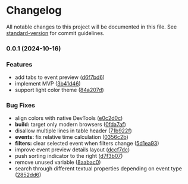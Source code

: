 # Changelog

All notable changes to this project will be documented in this file. See [standard-version](https://github.com/conventional-changelog/standard-version) for commit guidelines.

### 0.0.1 (2024-10-16)

### Features

* add tabs to event preview ([d6f7bd6](https://github-personal/erykpiast/datadog-viewer/commit/d6f7bd61dc13bd67abf01a03f8ed4d75dbe92382))
* implement MVP ([3b41d46](https://github-personal/erykpiast/datadog-viewer/commit/3b41d46906612f95c2fb83687dee1e215ff6faed))
* support light color theme ([84a207d](https://github-personal/erykpiast/datadog-viewer/commit/84a207dfef4d34b67189ce8f3b3fec1eccbec859))

### Bug Fixes

* align colors with native DevTools ([e0c2d0c](https://github-personal/erykpiast/datadog-viewer/commit/e0c2d0c0a3d1016eaa5157253cfb3abc0ca9dabd))
* **build:** target only modern browsers ([0fda7af](https://github-personal/erykpiast/datadog-viewer/commit/0fda7af814cc97101400e9365925539210e27600))
* disallow multiple lines in table header ([71b922f](https://github-personal/erykpiast/datadog-viewer/commit/71b922f8f2362d79f099b83f149460125734a546))
* **events:** fix relative time calculation ([0356c2b](https://github-personal/erykpiast/datadog-viewer/commit/0356c2b821de7343fde53c2e007a0108801e3465))
* **filters:** clear selected event when filters change ([5d1ea93](https://github-personal/erykpiast/datadog-viewer/commit/5d1ea93c4410a96bc533240c3b47e9f09d5a56be))
* improve event preview details layout ([dccf7dc](https://github-personal/erykpiast/datadog-viewer/commit/dccf7dc8825974f4cd5cd8e35d7cf51f678b1fbf))
* push sorting indicator to the right ([d7f3b07](https://github-personal/erykpiast/datadog-viewer/commit/d7f3b07835a5bfafd532e2693adfde8b85e3f4be))
* remove unused variable ([8aabac0](https://github-personal/erykpiast/datadog-viewer/commit/8aabac064a468edd4dd1e545c468634d8449067f))
* search through different textual properties depending on event type ([2852dd6](https://github-personal/erykpiast/datadog-viewer/commit/2852dd6b6e8c9242e6fac944cb35755cc0e7419e))
